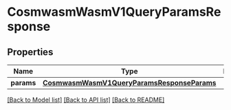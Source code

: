 # CosmwasmWasmV1QueryParamsResponse

## Properties
Name | Type | Description | Notes
------------ | ------------- | ------------- | -------------
**params** | [**CosmwasmWasmV1QueryParamsResponseParams**](CosmwasmWasmV1QueryParamsResponseParams.md) |  | [optional] 

[[Back to Model list]](../README.md#documentation-for-models) [[Back to API list]](../README.md#documentation-for-api-endpoints) [[Back to README]](../README.md)

